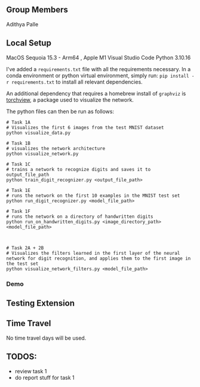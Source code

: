 ## Group Members
Adithya Palle

## Local Setup

MacOS Sequoia 15.3 - Arm64 , Apple M1
Visual Studio Code
Python 3.10.16

I've added a `requirements.txt` file with all the requirements necessary. In a conda environment or python virtual environment, simply run:
`pip install -r requirements.txt` to install all relevant dependencies. 

An additional dependency that requires a homebrew install of `graphviz` is [torchview](https://github.com/mert-kurttutan/torchview), a package used
to visualize the network.



The python files can then be run as follows:

```
# Task 1A
# Visualizes the first 6 images from the test MNIST dataset
python visualize_data.py

# Task 1B
# visualizes the network architecture
python visualize_network.py

# Task 1C
# trains a network to recognize digits and saves it to output_file_path
python train_digit_recognizer.py <output_file_path> 

# Task 1E
# runs the network on the first 10 examples in the MNIST test set
python run_digit_recognizer.py <model_file_path>

# Task 1F
# runs the network on a directory of handwritten digits 
python run_on_handwritten_digits.py <image_directory_path> <model_file_path>



# Task 2A + 2B
# Visualizes the filters learned in the first layer of the neural network for digit recognition, and applies them to the first image in the test set
python visualize_network_filters.py <model_file_path>
```

### Demo


## Testing Extension


## Time Travel

No time travel days will be used.

## TODOS:

- review task 1
- do report stuff for task 1
